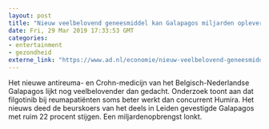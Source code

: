 ```yaml
---
layout: post
title: "Nieuw veelbelovend geneesmiddel kan Galapagos miljarden opleveren"
date: Fri, 29 Mar 2019 17:33:53 GMT
categories: 
- entertainment 
- gezondheid 
externe_link: "https://www.ad.nl/economie/nieuw-veelbelovend-geneesmiddel-kan-galapagos-miljarden-opleveren~ae2f5ed7/"
---
```


Het nieuwe antireuma- en Crohn-medicijn van het Belgisch-Nederlandse Galapagos lijkt nog veelbelovender dan gedacht. Onderzoek toont aan dat filgotinib bij reumapatiënten soms beter werkt dan concurrent Humira. Het nieuws deed de beurskoers van het deels in Leiden gevestigde Galapagos met ruim 22 procent stijgen. Een miljardenopbrengst lonkt.
